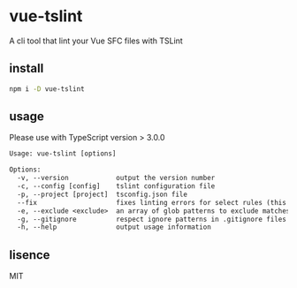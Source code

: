 # vue-tslint

A cli tool that lint your Vue SFC files with TSLint

## install

```bash
npm i -D vue-tslint
```

## usage

Please use with TypeScript version > 3.0.0

```txt
Usage: vue-tslint [options]

Options:
  -v, --version            output the version number
  -c, --config [config]    tslint configuration file
  -p, --project [project]  tsconfig.json file
  --fix                    fixes linting errors for select rules (this may overwrite linted files)
  -e, --exclude <exclude>  an array of glob patterns to exclude matches
  -g, --gitignore          respect ignore patterns in .gitignore files that apply to the globbed files
  -h, --help               output usage information
```

## lisence

MIT
